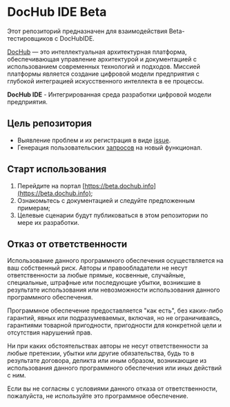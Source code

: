 # DocHub IDE Beta

Этот репозиторий предназначен для взаимодействия Beta-тестировщиков с DocHubIDE.

[DocHub](https://beta.dochub.info) — это интеллектуальная архитектурная платформа, обеспечивающая управление
архитектурой и документацией с использованием современных технологий и подходов. Миссией платформы является
создание цифровой модели предприятия с глубокой интеграцией искусственного интеллекта в ее процессы.

**DocHub IDE** - Интегрированная среда разработки цифровой модели предприятия.

## Цель репозитория

- Выявление проблем и их регистрация в виде [issue](https://github.com/DocHubTeam/dochubide-beta/issues).
- Генерация пользовательских [запросов](https://github.com/DocHubTeam/dochubide-beta/issues) на новый функционал.

## Старт использования

1. Перейдите на портал [https://beta.dochub.info](https://beta.dochub.info);
2. Ознакомьтесь с документацией и следуйте предложенным примерам;
3. Целевые сценарии будут публиковаться в этом репозитории по мере их разработки.

## Отказ от ответственности

Использование данного программного обеспечения осуществляется на ваш собственный риск. Авторы и правообладатели не
несут ответственности за любые прямые, косвенные, случайные, специальные, штрафные или последующие убытки, возникшие
в результате использования или невозможности использования данного программного обеспечения.

Программное обеспечение предоставляется "как есть", без каких-либо гарантий, явных или подразумеваемых, включая,
но не ограничиваясь, гарантиями товарной пригодности, пригодности для конкретной цели и отсутствия нарушений прав.

Ни при каких обстоятельствах авторы не несут ответственности за любые претензии, убытки или другие обязательства,
будь то в результате договора, деликта или иным образом, возникающие из использования данного программного обеспечения
или иных действий с ним.

Если вы не согласны с условиями данного отказа от ответственности, пожалуйста, не используйте это программное
обеспечение.

